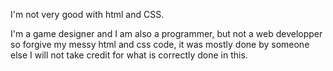 I'm not very good with html and CSS.

I'm a game designer and I am also a programmer, but not a web developper so forgive my messy html and css code, it was mostly done by someone else I will not take credit for what is correctly done in this.
